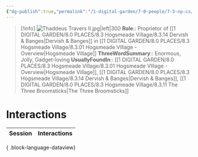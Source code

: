 ```yaml
---
{"dg-publish":true,"permalink":"/1-digital-garden/7-0-people/7-3-np-cs/thaddeus-travers-ii/","tags":["#person","#hogsmeade","#hogsmeade-resident","#shopkeeper"]}
---
```


>[!info] 
>![Thaddeus Travers II.jpg|left|300](/img/user/1%20DIGITAL%20GARDEN/7.0%20PEOPLE/7.3%20NPCs/Headshots/Thaddeus%20Travers%20II.jpg)
>**Role**:: Proprietor of [[1 DIGITAL GARDEN/8.0 PLACES/8.3 Hogsmeade Village/8.3.14 Dervish & Banges\|Dervish & Banges]] in [[1 DIGITAL GARDEN/8.0 PLACES/8.3 Hogsmeade Village/8.3.01 Hogsmeade VIllage - Overview\|Hogsmeade Village]]
>**ThreeWordSummary**:: Enormous, Jolly, Gadget-loving
>**UsuallyFoundIn**:: [[1 DIGITAL GARDEN/8.0 PLACES/8.3 Hogsmeade Village/8.3.01 Hogsmeade VIllage - Overview\|Hogsmeade Village]], [[1 DIGITAL GARDEN/8.0 PLACES/8.3 Hogsmeade Village/8.3.14 Dervish & Banges\|Dervish & Banges]], [[1 DIGITAL GARDEN/8.0 PLACES/8.3 Hogsmeade Village/8.3.11 The Three Broomsticks\|The Three Broomsticks]]

# Interactions

| Session | Interactions |
| ------- | ------------ |

{ .block-language-dataview}
